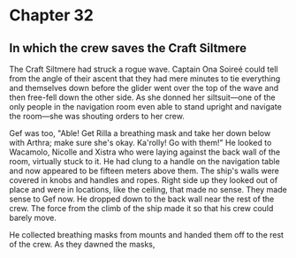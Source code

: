 # Chapter 32

## In which the crew saves the Craft Siltmere

The Craft Siltmere had struck a rogue wave. Captain Ona Soireé could tell from the angle of their ascent that they had mere minutes to tie everything and themselves down before the glider went over the top of the wave and then free-fell down the other side. As she donned her siltsuit—one of the only people in the navigation room even able to stand upright and navigate the room—she was shouting orders to her crew.

Gef was too, "Able! Get Rilla a breathing mask and take her down below with Arthra; make sure she's okay. Ka'rolly! Go with them!" He looked to Wacamolo, Nicolle and Xistra who were laying against the back wall of the room, virtually stuck to it. He had clung to a handle on the navigation table and now appeared to be fifteen meters above them. The ship's walls were covered in knobs and handles and ropes. Right side up they looked out of place and were in locations, like the ceiling, that made no sense. They made sense to Gef now. He dropped down to the back wall near the rest of the crew. The force from the climb of the ship made it so that his crew could barely move.

He collected breathing masks from mounts and handed them off to the rest of the crew. As they dawned the masks, 

